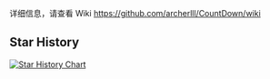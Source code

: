 详细信息，请查看 Wiki <https://github.com/archerlll/CountDown/wiki>

## Star History

[![Star History Chart](https://api.star-history.com/svg?repos=archerlll/CountDown&type=Date)](https://star-history.com/#archerlll/CountDown&Date)
